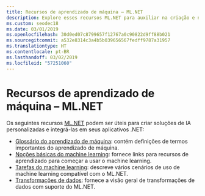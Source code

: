 ```yaml
---
title: Recursos de aprendizado de máquina – ML.NET
description: Explore esses recursos ML.NET para auxiliar na criação e na integração de soluções de IA personalizadas em seus aplicativos .NET.
ms.custom: seodec18
ms.date: 03/01/2019
ms.openlocfilehash: 30d0ed07c8799657f12767a0c90822d9ff88b021
ms.sourcegitcommit: a532e8314c3a4b5b039656567fedff9787a31957
ms.translationtype: HT
ms.contentlocale: pt-BR
ms.lasthandoff: 03/02/2019
ms.locfileid: "57251060"
---
```

# <a name="machine-learning-resources---mlnet"></a>Recursos de aprendizado de máquina – ML.NET

Os seguintes recursos [ML.NET](../index.md) podem ser úteis para criar soluções de IA personalizadas e integrá-las em seus aplicativos .NET:

- [Glossário do aprendizado de máquina](glossary.md): contém definições de termos importantes do aprendizado de máquina.
- [Noções básicas do machine learning](basics.md): fornece links para recursos de aprendizado para começar a usar o machine learning.
- [Tarefas do machine learning](tasks.md): descreve vários cenários de uso de machine learning compatível com o ML.NET.
- [Transformações de dados](transforms.md): fornece a visão geral de transformações de dados com suporte do ML.NET.

